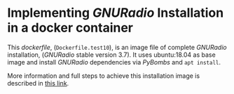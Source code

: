 # Implementing _GNURadio_ Installation in a docker container

 This _dockerfile_, (`Dockerfile.test10`), is an image file of complete _GNURadio_ installation, (_GNURadio_ stable version 3.7). It uses ubuntu:18.04 as base image and install _GNURadio_ dependencies via _PyBombs_ and `apt install`.  

More information and full steps to achieve this installation image is described in [this link]().
